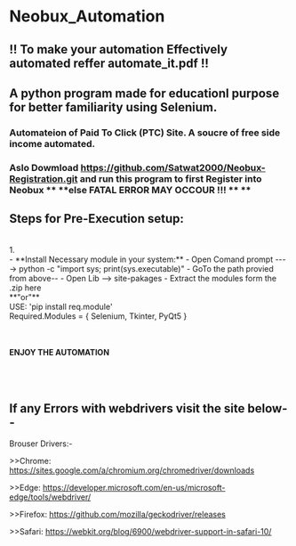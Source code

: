 # Neobux_Automation
## **!! To make your automation Effectively automated reffer **automate_it.pdf** !!**
## A python program made for educationl purpose for better familiarity using Selenium.
### Automateion of Paid To Click (PTC) Site. A soucre of free side income automated.

### Aslo Dowmload https://github.com/Satwat2000/Neobux-Registration.git and run this program to first Register into Neobux ** **else FATAL ERROR MAY OCCOUR !!! ** **

## Steps for Pre-Execution setup: <br>
 <br>
 1. <br>
 - **Install Necessary module in your system:**
   - Open Comand prompt ----> python -c "import sys; print(sys.executable)"
      - GoTo the path provied from above--
      - Open Lib --> site-pakages
      - Extract the modules form the <module>.zip here
    <br>**"or"** <br>
      USE: 'pip install req.module'<br>
      Required.Modules = { Selenium, Tkinter, PyQt5 }
     
 <br><br>
  **ENJOY THE AUTOMATION** 
 <br><br>
<br><br> 
 
<h2> If any Errors with webdrivers visit the site below--</h2>

Brouser Drivers:- <br>
    <p>>>Chrome:	https://sites.google.com/a/chromium.org/chromedriver/downloads</P>
    <P>>>Edge:	https://developer.microsoft.com/en-us/microsoft-edge/tools/webdriver/</p>
    <P>>>Firefox:	https://github.com/mozilla/geckodriver/releases</p>
    <p>>>Safari:	https://webkit.org/blog/6900/webdriver-support-in-safari-10/</p>

